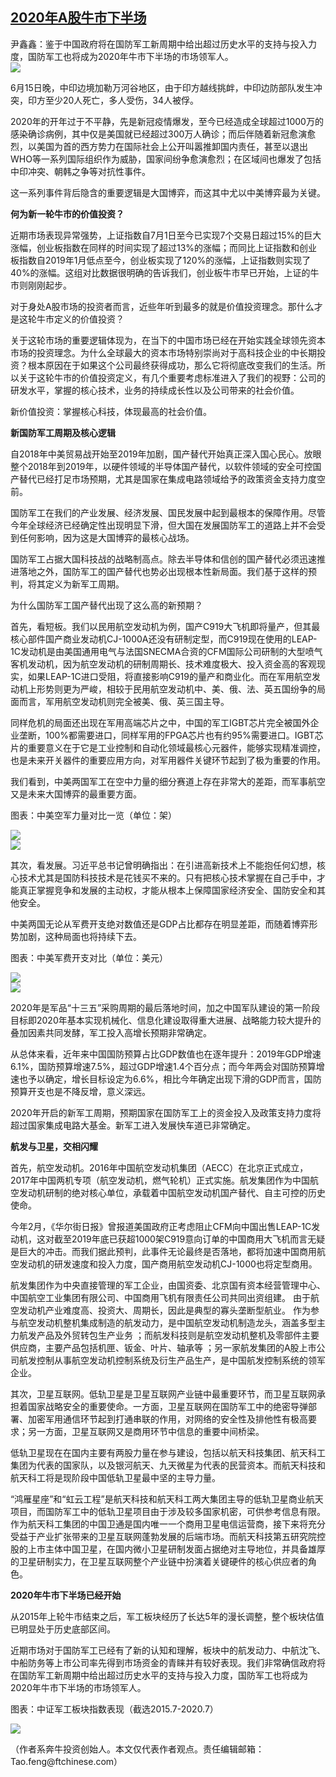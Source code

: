 <!--1594583528000-->
[2020年A股牛市下半场](https://cn.ft.com/story/001088500?full=y)
------

<div></div><div class="story-lead">尹鑫鑫：鉴于中国政府将在国防军工新周期中给出超过历史水平的支持与投入力度，国防军工也将成为2020年牛市下半场的市场领军人。</div><div class=" story-image image"><img src="https://thumbor.ftacademy.cn/unsafe/1340x754/https://thumbor.ftacademy.cn/unsafe/picture/1/000088851_piclink.jpg"></div><div class="story-body"><div id="story-body-container"><p>6月15日晚，中印边境加勒万河谷地区，由于印方越线挑衅，中印边防部队发生冲突，印方至少20人死亡，多人受伤，34人被俘。</p><p>2020年的开年过于不平静，先是新冠疫情爆发，至今已经造成全球超过1000万的感染确诊病例，其中仅是美国就已经超过300万人确诊；而后伴随着新冠愈演愈烈，以美国为首的西方势力在国际社会上公开叫嚣推卸国内责任，甚至以退出WHO等一系列国际组织作为威胁，国家间纷争愈演愈烈；在区域间也爆发了包括中印冲突、朝韩之争等对抗性事件。</p><p>这一系列事件背后隐含的重要逻辑是大国博弈，而这其中尤以中美博弈最为关键。</p><p><b>何为新一轮牛市的价值投资？</b></p><div  data-o-ads-name="mpu-middle1" class="o-ads in-article-advert" data-o-ads-formats-default="false"  data-o-ads-formats-small="FtcMobileMpu"  data-o-ads-formats-medium="FtcMpu" data-o-ads-formats-large="FtcMpu" data-o-ads-formats-extra="FtcMpu" data-o-ads-targeting="cnpos=middle1;" data-cy='[{"devices":["PC","iPhoneWeb","AndroidWeb","iPhoneApp","AndroidApp"],"pattern":"MPU","position":"Middle1","container":"mpuInStory"}]'></div><p>近期市场表现异常强势，上证指数自7月1日至今已实现7个交易日超过15%的巨大涨幅，创业板指数在同样的时间实现了超过13%的涨幅；而同比上证指数和创业板指数自2019年1月低点至今，创业板实现了120%的涨幅，上证指数则实现了40%的涨幅。这组对比数据很明确的告诉我们，创业板牛市早已开始，上证的牛市则刚刚起步。</p><p>对于身处A股市场的投资者而言，近些年听到最多的就是价值投资理念。那什么才是这轮牛市定义的价值投资？</p><p>关于这轮市场的重要逻辑体现为，在当下的中国市场已经在开始实践全球领先资本市场的投资理念。为什么全球最大的资本市场特别崇尚对于高科技企业的中长期投资？根本原因在于如果这个公司最终获得成功，那么它将彻底改变我们的生活。所以关于这轮牛市的价值投资定义，有几个重要考虑标准进入了我们的视野：公司的研发水平，掌握的核心技术，业务的持续成长性以及公司带来的社会价值。</p><p>新价值投资：掌握核心科技，体现最高的社会价值。</p><p><b>新国防军工周期及核心逻辑</b></p><p>自2018年中美贸易战开始至2019年加剧，国产替代开始真正深入国心民心。放眼整个2018年到2019年，以硬件领域的半导体国产替代，以软件领域的安全可控国产替代已经打足市场预期，尤其是国家在集成电路领域给予的政策资金支持力度空前。</p><div data-o-ads-name="mpu-middle2" class="o-ads in-article-advert" data-o-ads-formats-default="false"  data-o-ads-formats-small="FtcMobileMpu"  data-o-ads-formats-medium="false" data-o-ads-formats-large="false" data-o-ads-formats-extra="false" data-o-ads-targeting="cnpos=middle2;" data-cy='[{"devices":["iPhoneWeb","AndroidWeb","iPhoneApp","AndroidApp"],"pattern":"MPU","position":"Middle2","container":"mpuInStory"}]'></div><p>国防军工在我们的产业发展、经济发展、国民发展中起到最根本的保障作用。尽管今年全球经济已经确定性出现明显下滑，但大国在发展国防军工的道路上并不会受到任何影响，因为这是大国博弈的最核心战场。</p><p>国防军工占据大国科技战的战略制高点。除去半导体和信创的国产替代必须迅速推进落地之外，国防军工的国产替代也势必出现根本性新局面。我们基于这样的预判，将其定义为新军工周期。</p><p>为什么国防军工国产替代出现了这么高的新预期？</p><p>首先，看短板。我们以民用航空发动机为例，国产C919大飞机即将量产，但其最核心部件国产商业发动机CJ-1000A还没有研制定型，而C919现在使用的LEAP-1C发动机是由美国通用电气与法国SNECMA合资的CFM国际公司研制的大型喷气客机发动机，因为航空发动机的研制周期长、技术难度极大、投入资金高的客观现实，如果LEAP-1C进口受阻，将直接影响C919的量产和商业化。而在军用航空发动机上形势则更为严峻，相较于民用航空发动机中、美、俄、法、英五国纷争的局面而言，军用航空发动机则完全被美、俄、英三国主导。</p><p>同样危机的局面还出现在军用高端芯片之中，中国的军工IGBT芯片完全被国外企业垄断，100%都需要进口，同样军用的FPGA芯片也有约95%需要进口。IGBT芯片的重要意义在于它是工业控制和自动化领域最核心元器件，能够实现精准调控，也是未来开关器件的重要应用方向，对军用器件关键环节起到了极为重要的作用。</p><div data-o-ads-name="mpu-middle3" class="o-ads in-article-advert" data-o-ads-formats-default="false"  data-o-ads-formats-small="FtcMobileMpu"  data-o-ads-formats-medium="false" data-o-ads-formats-large="false" data-o-ads-formats-extra="false" data-o-ads-targeting="cnpos=middle3;" data-cy='[{"devices":["iPhoneWeb","AndroidWeb","iPhoneApp","AndroidApp"],"pattern":"MPU","position":"Middle3","container":"mpuInStory"}]'></div><p>我们看到，中美两国军工在空中力量的细分赛道上存在非常大的差距，而军事航空又是未来大国博弈的最重要方面。</p><p>图表：中美空军力量对比一览（单位：架）</p><div class="pic"><img src="https://thumbor.ftacademy.cn/unsafe/picture/9/000097229_piclink.jpg"></div><div class="pic"><img src="https://thumbor.ftacademy.cn/unsafe/picture/0/000097230_piclink.jpg"></div><p>其次，看发展。习近平总书记曾明确指出：在引进高新技术上不能抱任何幻想，核心技术尤其是国防科技技术是花钱买不来的。只有把核心技术掌握在自己手中，才能真正掌握竞争和发展的主动权，才能从根本上保障国家经济安全、国防安全和其他安全。</p><p>中美两国无论从军费开支绝对数值还是GDP占比都存在明显差距，而随着博弈形势加剧，这种局面也将持续下去。</p><p>图表：中美军费开支对比（单位：美元）</p><div class="pic"><img src="https://thumbor.ftacademy.cn/unsafe/picture/7/000097227_piclink.jpg"></div><div class="pic"><img src="https://thumbor.ftacademy.cn/unsafe/picture/8/000097228_piclink.jpg"></div><div data-o-ads-name="mpu-middle4" class="o-ads in-article-advert" data-o-ads-formats-default="false"  data-o-ads-formats-small="FtcMobileMpu"  data-o-ads-formats-medium="false" data-o-ads-formats-large="false" data-o-ads-formats-extra="false" data-o-ads-targeting="cnpos=middle4;" data-cy='[{"devices":["iPhoneWeb","AndroidWeb","iPhoneApp","AndroidApp"],"pattern":"MPU","position":"Middle4","container":"mpuInStory"}]'></div><p>2020年是军品“十三五”采购周期的最后落地时间，加之中国军队建设的第一阶段目标即2020年基本实现机械化、信息化建设取得重大进展、战略能力较大提升的叠加因素共同发酵，军工投入高增长预期非常确定。</p><p>从总体来看，近年来中国国防预算占比GDP数值也在逐年提升：2019年GDP增速6.1%，国防预算增速7.5%，超过GDP增速1.4个百分点；而今年两会对国防预算增速也予以确定，增长目标设定为6.6%，相比今年确定出现下滑的GDP而言，国防预算开支也是不降反增，意义深远。</p><p>2020年开启的新军工周期，预期国家在国防军工上的资金投入及政策支持力度将超过国家集成电路大基金。新军工进入发展快车道已非常确定。</p><p><b>航发与卫星，交相闪耀</b></p><p>首先，航空发动机。2016年中国航空发动机集团（AECC）在北京正式成立，2017年中国两机专项（航空发动机，燃气轮机）正式实施。航发集团作为中国航空发动机研制的绝对核心单位，承载着中国航空发动机国产替代、自主可控的历史使命。</p><div data-o-ads-name="mpu-middle5" class="o-ads in-article-advert" data-o-ads-formats-default="false"  data-o-ads-formats-small="FtcMobileMpu"  data-o-ads-formats-medium="false" data-o-ads-formats-large="false" data-o-ads-formats-extra="false" data-o-ads-targeting="cnpos=middle5;" data-cy='[{"devices":["iPhoneWeb","AndroidWeb","iPhoneApp","AndroidApp"],"pattern":"MPU","position":"Middle4","container":"mpuInStory"}]'></div><p>今年2月，《华尔街日报》曾报道美国政府正考虑阻止CFM向中国出售LEAP-1C发动机，这对截至2019年底已获超1000架C919意向订单的中国商用大飞机而言无疑是巨大的冲击。而我们据此预判，此事件无论最终是否落地，都将加速中国商用航空发动机的研发速度和投入力度，国产商用航空发动机CJ-1000也将定型商用。</p><p>航发集团作为中央直接管理的军工企业，由国资委、北京国有资本经营管理中心、中国航空工业集团有限公司、中国商用飞机有限责任公司共同出资组建。 由于航空发动机产业难度高、投资大、周期长，因此是典型的寡头垄断型航业。 作为参与航空发动机整机集成制造的航发动力，是中国航空发动机制造龙头，涵盖多型主力航发产品及外贸转包生产业务 ；而航发科技则是航空发动机整机及零部件主要供应商，主要产品包括机匣、钣金、叶片、轴承等 ；另一家航发集团的A股上市公司航发控制从事航空发动机控制系统及衍生产品生产，是中国航发控制系统的领军企业。</p><p>其次，卫星互联网。低轨卫星是卫星互联网产业链中最重要环节，而卫星互联网承担着国家战略安全的重要使命。一方面，卫星互联网在国防军工中的绝密导弹部署、加密军用通信环节起到打通串联的作用，对网络的安全性及排他性有极高要求；另一方面，卫星互联网又是商用环节中信息的重要中间桥梁。</p><p>低轨卫星现在在国内主要有两股力量在参与建设，包括以航天科技集团、航天科工集团为代表的国家队，以及银河航天、九天微星为代表的民营资本。而航天科技和航天科工将是现阶段中国低轨卫星最中坚的主导力量。</p><p>“鸿雁星座”和“虹云工程”是航天科技和航天科工两大集团主导的低轨卫星商业航天项目，而国防军工中的低轨卫星项目由于涉及较多国家机密，可供参考信息有限。作为航天科工集团的中国卫通是国内唯一一个商用卫星电信运营商，接下来将充分受益于产业扩张带来的卫星互联网蓬勃发展的后端市场。而航天科技第五研究院控股的上市主体中国卫星，在国内微小卫星研制发面占据绝对主导地位，并具备雄厚的卫星研制实力，在卫星互联网整个产业链中扮演着关键硬件的核心供应者的角色。</p><div data-o-ads-name="mpu-middle6" class="o-ads in-article-advert" data-o-ads-formats-default="false"  data-o-ads-formats-small="FtcMobileMpu"  data-o-ads-formats-medium="false" data-o-ads-formats-large="false" data-o-ads-formats-extra="false" data-o-ads-targeting="cnpos=middle6;" data-cy='[{"devices":["iPhoneWeb","AndroidWeb","iPhoneApp","AndroidApp"],"pattern":"MPU","position":"Middle4","container":"mpuInStory"}]'></div><p><b>2020年牛市下半场已经开始</b></p><p>从2015年上轮牛市结束之后，军工板块经历了长达5年的漫长调整，整个板块估值已明显处于历史底部区间。</p><p>近期市场对于国防军工已经有了新的认知和理解，板块中的航发动力、中航沈飞、中船防务等上市公司率先得到市场资金的青睐并有较好表现。我们非常确信政府将在国防军工新周期中给出超过历史水平的支持与投入力度，国防军工也将成为2020年牛市下半场的市场领军人。</p><p>图表：中证军工板块指数表现（截选2015.7-2020.7）</p><div class="pic"><img src="https://thumbor.ftacademy.cn/unsafe/picture/6/000097226_piclink.jpg"></div><p>（作者系奔牛投资创始人。本文仅代表作者观点。责任编辑邮箱：Tao.feng@ftchinese.com）</p></div><div class="clearfloat"></div></div>
